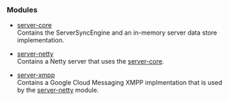 ### Modules

* [server-core](./server-core)  
Contains the ServerSyncEngine and an in-memory server data store implementation.

* [server-netty](./server-netty)  
Contains a Netty server that uses the [server-core](./server-core).

* [server-xmpp](./server-xmpp)  
Contains a Google Cloud Messaging XMPP implmentation that is used by the [server-netty](./server-netty) module.




